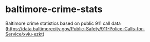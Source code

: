 # baltimore-crime-stats
Baltimore crime statistics based on public 911 call data (https://data.baltimorecity.gov/Public-Safety/911-Police-Calls-for-Service/xviu-ezkt)
